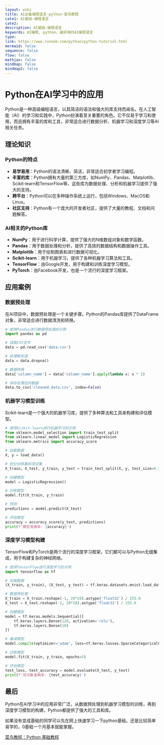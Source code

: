 ```yaml
---
layout: wiki
title: AI必备编程语言-python-菜鸟教程
cate1: AI基础-编程语言
cate2: 
description: AI基础-编程语言
keywords: AI编程, python，最好用的AI编程语言
type:
link: https://www.runoob.com/python/python-tutorial.html
mermaid: false
sequence: false
flow: false
mathjax: false
mindmap: false
mindmap2: false
---
```


# Python在AI学习中的应用

Python是一种高级编程语言，以其简洁的语法和强大的库支持而闻名。在人工智能（AI）的学习和实践中，Python扮演着至关重要的角色。它不仅易于学习和使用，而且拥有丰富的库和工具，非常适合进行数据分析、机器学习和深度学习等AI相关任务。

## 理论知识

### Python的特点

- **易学易用**：Python的语法清晰、简洁，非常适合初学者学习编程。
- **丰富的库**：Python拥有大量的第三方库，如NumPy、Pandas、Matplotlib、Scikit-learn和TensorFlow等，这些库为数据处理、分析和机器学习提供了强大的支持。
- **跨平台**：Python可以在多种操作系统上运行，包括Windows、MacOS和Linux。
- **社区支持**：Python有一个庞大的开发者社区，提供了大量的教程、文档和问题解答。

### AI相关的Python库

- **NumPy**：用于进行科学计算，提供了强大的N维数组对象和数学函数。
- **Pandas**：用于数据处理和分析，提供了高效的数据结构和数据操作工具。
- **Matplotlib**：用于绘制图表和进行数据可视化。
- **Scikit-learn**：用于机器学习，提供了各种机器学习算法和工具。
- **TensorFlow**：由Google开发，用于构建和训练深度学习模型。
- **PyTorch**：由Facebook开发，也是一个流行的深度学习框架。

## 应用案例

### 数据预处理

在AI项目中，数据预处理是一个关键步骤。Python的Pandas库提供了DataFrame对象，非常适合进行数据清洗和转换。

```python
# 使用Pandas进行数据预处理的示例
import pandas as pd

# 读取CSV文件
data = pd.read_csv('data.csv')

# 处理缺失值
data = data.dropna()

# 数据转换
data['column_name'] = data['column_name'].apply(lambda x: x * 2)

# 保存处理后的数据
data.to_csv('cleaned_data.csv', index=False)
```

### 机器学习模型训练

Scikit-learn是一个强大的机器学习库，提供了多种算法和工具来构建和评估模型。

```python
# 使用Scikit-learn进行机器学习的示例
from sklearn.model_selection import train_test_split
from sklearn.linear_model import LogisticRegression
from sklearn.metrics import accuracy_score

# 加载数据
X, y = load_data()

# 划分训练集和测试集
X_train, X_test, y_train, y_test = train_test_split(X, y, test_size=0.2)

# 创建模型
model = LogisticRegression()

# 训练模型
model.fit(X_train, y_train)

# 预测
predictions = model.predict(X_test)

# 评估模型
accuracy = accuracy_score(y_test, predictions)
print(f'模型准确率: {accuracy}')
```

### 深度学习模型构建

TensorFlow和PyTorch是两个流行的深度学习框架，它们都可以与Python无缝集成，用于构建复杂的神经网络。

```python
# 使用TensorFlow进行深度学习的示例
import tensorflow as tf

# 加载数据
(X_train, y_train), (X_test, y_test) = tf.keras.datasets.mnist.load_data()

# 数据预处理
X_train = X_train.reshape(-1, 28*28).astype('float32') / 255.0
X_test = X_test.reshape(-1, 28*28).astype('float32') / 255.0

# 创建模型
model = tf.keras.models.Sequential([
    tf.keras.layers.Dense(128, activation='relu'),
    tf.keras.layers.Dense(10)
])

# 编译模型
model.compile(optimizer='adam', loss=tf.keras.losses.SparseCategoricalCrossentropy(from_logits=True), metrics=['accuracy'])

# 训练模型
model.fit(X_train, y_train, epochs=5)

# 评估模型
test_loss, test_accuracy = model.evaluate(X_test, y_test)
print(f'测试集准确率: {test_accuracy}')
```

## 最后

Python在AI学习中的应用非常广泛，从数据预处理到机器学习模型的训练，再到深度学习模型的构建，Python都提供了强大的工具和库。

如果没有变成基础的同学可以先在网上快速学习一下python基础，还是比较简单易学的，0基础一个月基本就能掌握。

[菜鸟教程：Python 基础教程](https://www.runoob.com/python/python-tutorial.html)
